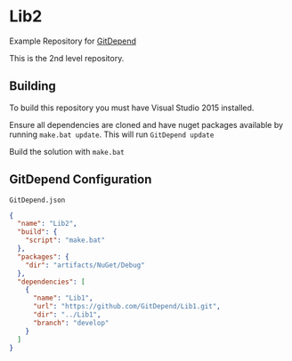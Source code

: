 # Lib2
Example Repository for [GitDepend](https://github.com/kjjuno/GitDepend)

This is the 2nd level repository.

## Building
To build this repository you must have Visual Studio 2015 installed.

Ensure all dependencies are cloned and have nuget packages available by running `make.bat update`. This will run `GitDepend update`

Build the solution with `make.bat`

## GitDepend Configuration

`GitDepend.json`

```json
{
  "name": "Lib2",
  "build": {
    "script": "make.bat"
  },
  "packages": {
    "dir": "artifacts/NuGet/Debug"
  },
  "dependencies": [
    {
      "name": "Lib1",
      "url": "https://github.com/GitDepend/Lib1.git",
      "dir": "../Lib1",
      "branch": "develop"
    }
  ]
}
```
